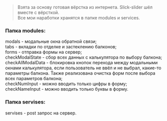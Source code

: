 >Взята за основу готовая вёрстка из интернета. Slick-slider шёл вместе с вёрсткой.   
Все мои наработки хранятся в папке modules и services.

### Папка modules:  
modals - модальные окна обратной связи;      
tabs - вкладки по отделке и застеклению балконов;    
forms - отправка формы на сервер;    
checkModalState - сбор всех данных с калькулятора по выбору балкона;    
checkAllModalData - блокировка кнопок перехода между модальными окнами калькулятора, если пользователь не ввёл и не выбрал, какие-то параметры балкона. Также реализована очистка форм после выбора всех параметров балкона;  
checkNumInput - можно вводить только цифры в форму;  
checkNameInput - можно вводить только буквы в форму.  

### Папка servises:   
servises - post запрос на сервер.

